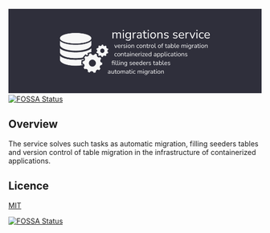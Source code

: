 ![repository logo](./.github/logo.png)
[![FOSSA Status](https://app.fossa.com/api/projects/git%2Bgithub.com%2FZubogain%2Fmigrations-service.svg?type=shield)](https://app.fossa.com/projects/git%2Bgithub.com%2FZubogain%2Fmigrations-service?ref=badge_shield)

## Overview

The service solves such tasks as automatic migration, filling seeders tables and version control of table migration in the infrastructure of containerized applications.

## Licence

[MIT](https://github.com/Zubogain/sequelize-service/blob/main/LICENSE)


[![FOSSA Status](https://app.fossa.com/api/projects/git%2Bgithub.com%2FZubogain%2Fmigrations-service.svg?type=large)](https://app.fossa.com/projects/git%2Bgithub.com%2FZubogain%2Fmigrations-service?ref=badge_large)